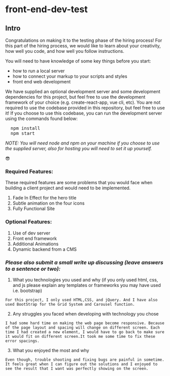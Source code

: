 # front-end-dev-test

## Intro

Congratulations on making it to the testing phase of the hiring process! For this part of the hiring process, we would like to learn about your creativity, how well you code, and how well you follow instructions.

You will need to have knowledge of some key things before you start:
  - how to run a local server
  - how to connect your markup to your scripts and styles
  - front end web development

We have supplied an optional development server and some development dependencies for this project, but feel free to use the development framework of your choice (e.g. create-react-app, vue cli, etc). You are not required to use the codebase provided in this repository, but feel free to use it! If you choose to use this codebase, you can run the development server using the commands found below:

<pre>
  npm install
  npm start
</pre>

<em>NOTE: You will need node and npm on your machine if you choose to use the supplied server, also for hosting you will need to set it up yourself.</em>

 😎

### Required Features:

These required features are some problems that you would face when building a client project and would need to be implemented.

  1. Fade In Effect for the hero title
  2. Subtle animation on the four icons
  3. Fully Functional Site

### Optional Features:
  1. Use of dev server
  2. Front end framework
  3. Additional Animations
  4. Dynamic backend from a CMS

### *Please also submit a small write up discussing (leave answers to a sentence or two):*

  1. What you technologies you used and why (if you only used html, css, and js please explain any templates or frameworks you may have used i.e. bootstrap)

    For this project, I only used HTML,CSS, and jQuery. And I have also used BootStrap for the Grid System and Carousel function.

  2. Any struggles you faced when developing with technology you chose

    I had some hard time on making the web page become responsive. Because of the page layout and spacing will change on different screen. Each time I had created a new element, I would have to go back to make sure it would fit on different screen.It took me some time to fix these error spacings. 
    
  3. What you enjoyed the most and why

    Even though, trouble shooting and fixing bugs are painful in sometime. It feels great when I can figure out the solutions and I enjoyed to see the result that I want was perfectly showing on the screen.

